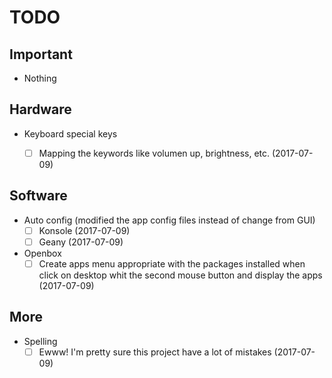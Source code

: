 # TODO

## Important
- Nothing

## Hardware
- Keyboard special keys
  - [ ] Mapping the keywords like volumen up, brightness, etc. (2017-07-09)


## Software
- Auto config (modified the app config files instead of change from GUI)
  - [ ] Konsole (2017-07-09)
  - [ ] Geany (2017-07-09)
- Openbox
  - [ ] Create apps menu appropriate with the packages installed when click on desktop whit the second mouse button and display the apps (2017-07-09)

## More
- Spelling
  - [ ] Ewww! I'm pretty sure this project have a lot of mistakes (2017-07-09)
